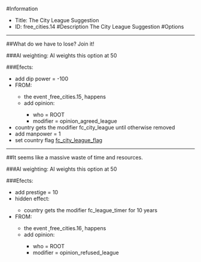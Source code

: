 #Information
 - Title: The City League Suggestion
 - ID: free_cities.14
#Description
The City League Suggestion
#Options

___
##What do we have to lose? Join it!

###AI weighting:
AI weights this option at 50


###Efects:<ul><li>add dip power = -100</li><li>FROM:</li><ul><li>the event ˻free_cities.15˼ happens</li><li>add opinion:</li><ul><li>who = ROOT</li><li>modifier = opinion_agreed_league</li></ul></ul><li>country gets the modifier fc_city_league until otherwise removed</li><li>add manpower = 1</li><li>set country flag [fc_city_league_flag](../flags/fc_city_league_flag.md)</li></ul>

___
##It seems like a massive waste of time and resources.

###AI weighting:
AI weights this option at 50


###Efects:<ul><li>add prestige = 10</li><li>hidden effect:</li><ul><li>country gets the modifier fc_league_timer for 10 years</li></ul><li>FROM:</li><ul><li>the event ˻free_cities.16˼ happens</li><li>add opinion:</li><ul><li>who = ROOT</li><li>modifier = opinion_refused_league</li></ul></ul></ul>
